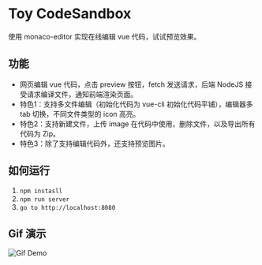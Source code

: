 # Toy CodeSandbox

使用 monaco-editor 实现在线编辑 vue 代码，试试预览效果。

## 功能

- 网页编辑 vue 代码，点击 preview 按钮，fetch 发送请求，后端 NodeJS 接受请求编译文件，通知前端渲染页面。
- 特色1：支持多文件编辑（初始化代码为 vue-cli 初始化代码平铺），编辑器多 tab 切换，不同文件类型的 icon 高亮。
- 特色2：支持新建文件，上传 image 在代码中使用，删除文件，以及导出所有代码为 Zip。
- 特色3：除了支持编辑代码外，还支持预览图片。

## 如何运行
1. `npm instasll`
2. `npm run server`
3. `go to http://localhost:8080`

## Gif 演示

![Gif Demo](./demo.gif)

